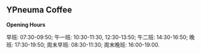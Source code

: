 ## YPneuma Coffee

**Opening Hours**

早班:  07:30-09:50; 
午一班:  10:30-11:30, 12:30-13:50;
午二班:  14:30-16:50; 
晚班:  17:30-19:50; 
周末早班:  08:30-11:30; 
周末晚班:  16:00-19:00. 
